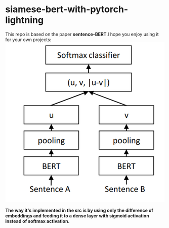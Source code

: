 # siamese-bert-with-pytorch-lightning
This repo is based on the paper **sentence-BERT**.I hope you enjoy using it for your own projects:
![Alt text](./sbert.png?raw=true "sbert")

**The way it's implemented in the src is by using only the difference of embeddings and feeding it to a dense layer with sigmoid activation instead of softmax activation.**


